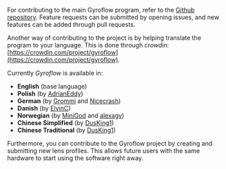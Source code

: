 For contributing to the main Gyroflow program, refer to the [Github repository](https://github.com/adrianeddy/gyroflow). Feature requests can be submitted by opening issues, and new features can be added through pull requests.

Another way of contributing to the project is by helping translate the program to your language. This is done through _crowdin_: [https://crowdin.com/project/gyroflow](https://crowdin.com/project/gyroflow).

Currently *Gyroflow* is available in:

* **English** (base language)
* **Polish** (by [AdrianEddy](https://github.com/AdrianEddy))
* **German** (by [Grommi](https://github.com/Gro2mi) and [Nicecrash](https://github.com/B-nutze-RR))
* **Danish** (by [ElvinC](https://github.com/ElvinC))
* **Norwegian** (by [MiniGod](https://github.com/MiniGod) and [alexagv](https://github.com/alexagv))
* **Chinese Simplified** (by [DusKing1](https://github.com/DusKing1))
* **Chinese Traditional** (by [DusKing1](https://github.com/DusKing1))

Furthermore, you can contribute to the Gyroflow project by creating and submitting new lens profiles. This allows future users with the same hardware to start using the software right away.